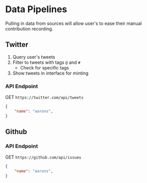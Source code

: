 # Data Pipelines

Pulling in data from sources will allow user's to ease their manual contribution recording.


## Twitter

1. Query user's tweets
2. Filter to tweets with tags `@` and `#`
   - Check for specific tags
3. Show tweets in interface for minting

### API Endpoint


GET `https://twitter.com/api/tweets`

```json
{
    "name": "aarons",
}
```

## Github

### API Endpoint

GET `https://github.com/api/issues`

```json
{
    "name": "aarons",
}
```


